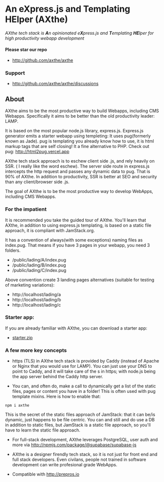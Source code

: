 
# An eXpress.js and Templating HElper (AXthe)
<i>AXthe tech stack is <b>A</b>n opinionated e<b>X</b>press.js and <b>T</b>emplating <b>HE</b>lper for high productivity webapp development</i>

#### Please star our repo
- http://github.com/axthe/axthe

### Support
- http://github.com/axthe/axthe/discussions


## About
AXthe aims to be the most productive way to build Webapps, including CMS Webapps. Specifically it aims to be better than the old productivity leader: LAMP.
 
It is based on the most popular node.js library, express.js. Express.js generator emits a starter webapp using templeting: It uses pug(formerly known as Jade). pug is templating you already know how to use, it is html markup tags that are self closing! It a fine alternative to PHP.
Check out pug: http://html2pug.vercel.app
 
AXthe tech stack approach is to eschew client side .js, and rely heavily on SSR. ( I really like the word eschew). The server side route in express.js intercepts the http request and passes any dynamic data to pug. That is 90% of AXthe. In addition to productivity, SSR is better at SEO and security than any client/browser side .js.
 
The goal of AXthe is to be the most productive way to develop WebApps, including CMS Webapps.


### For the impatient
It is recommended you take the guided tour of AXthe. You'll learn that AXthe, in addition to using express.js templating, is based on a static file approach, it is compliant with JamStack.org.
 
It has a convention of always(with some exceptions) naming files as index.pug. That means if you have 3 pages in your webapp, you need 3 folders.
- /public/lading/A/index.pug
- /public/lading/B/index.pug
- /public/lading/C/index.pug
 
Above convention create 3 landing pages alternatives (suitable for testing of marketing variations):
- http://localhost/lading/a
- http://localhost/lading/b
- http://localhost/lading/c

### Starter app:
If you are already familiar with AXthe, you can download a starter app:
- <a href="starter.zip">starter.zip</a>

### A few more key concepts
- https (TLS) in AXthe tech stack is provided by Caddy (instead of Apache or Nginx that you would use for LAMP). You can just use your DNS to point to Caddy, and it will take care of the s in https; with node.js being the app server behind the Caddy http server.
 
- You can, and often do, make a call to dynamically get a list of the static files, pages or content you have in a folder! This is often used with pug template mixins. Here is how to enable that:
```
npm i axthe
```
This is the secret of the static files approach of JamStack: that it can be/is dynamic, just happens to be file centric. You can and still and do use a DB in addition to static files, but JamStack is a static file approach, so you'll have to learn the static file approach.

- For full-stack development, AXthe leverages PostgreSQL, user auth and more via http://npmjs.com/package/@supabase/supabase-js

- AXthe is a designer firendly tech stack, so it is not just for front end and full stack developers. Even civilans, people not trained in software development can write profesional grade WebApps.

- Compatible with http://prepros.io